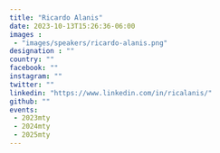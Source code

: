 ```yaml
---
title: "Ricardo Alanis"
date: 2023-10-13T15:26:36-06:00
images : 
 - "images/speakers/ricardo-alanis.png"
designation : ""
country: ""
facebook: ""
instagram: ""
twitter: ""
linkedin: "https://www.linkedin.com/in/ricalanis/"
github: ""
events: 
 - 2023mty
 - 2024mty
 - 2025mty
---
```

